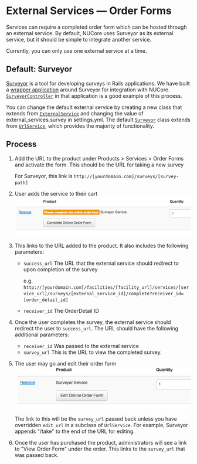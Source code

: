 # External Services — Order Forms

Services can require a completed order form which can be hosted through an external service. By default, NUCore uses Surveyor as its external service, but it should be simple to integrate another service.

Currently, you can only use one external service at a time.

## Default: Surveyor

[Surveyor](https://github.com/NUBIC/surveyor) is a tool for developing surveys in Rails applications. We have built a [wrapper application](https://github.com/tablexi/nucore-surveyor) around Surveyor for integration with NUCore. [`SurveyorController`](https://github.com/tablexi/nucore-surveyor/blob/master/app/controllers/surveyor_controller.rb) in that application is a good example of this process.

You can change the default external service by creating a new class that extends from [`ExternalService`](../app/models/external_service.rb) and changing the value of external_services.survey in settings.yml. The default [`Surveyor`](../app/models/surveyor.rb) class extends from [`UrlService`](../app/models/url_service.rb), which provides the majority of functionality.

## Process

1. Add the URL to the product under Products > Services > Order Forms and activate the form. This should be the URL for taking a new survey

    For Surveyor, this link is `http://[yourdomain.com]/surveys/[survey-path]`

2. User adds the service to their cart
   ![Screenshot](images/complete-online-order-form.png)
   
3. This links to the URL added to the product. It also includes the following parameters:
   * `success_url` The URL that the external service should redirect to upon completion of the survey
     
     e.g. `http://[yourdomain.com]/facilities/[facility_url]/services/[service_url]/surveys/[external_service_id]/complete?receiver_id=[order_detail_id]`
   
   * `receiver_id` The OrderDetail ID

4. Once the user completes the survey, the external service should redirect the user to `success_url`. The URL should have the following additional parameters:
    * `receiver_id` Was passed to the external service
    * `survey_url` This is the URL to view the completed survey.

5. The user may go and edit their order form
    ![Screenshot](images/edit-online-order-form.png)
    
    The link to this will be the `survey_url` passed back unless you have overridden `edit_url` in a subclass of `UrlService`. For example, Surveyor appends "/take" to the end of the URL for editing.

6. Once the user has purchased the product, administrators will see a link to "View Order Form" under the order. This links to the `survey_url` that was passed back. 
